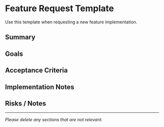 # Feature Request Template

Use this template when requesting a new feature implementation.

## Summary

## Goals

## Acceptance Criteria

## Implementation Notes

## Risks / Notes

---
*Please delete any sections that are not relevant.*